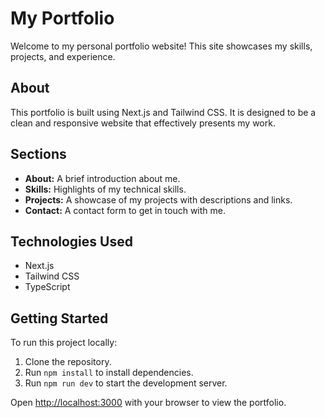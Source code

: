 # My Portfolio

Welcome to my personal portfolio website! This site showcases my skills, projects, and experience.

## About

This portfolio is built using Next.js and Tailwind CSS. It is designed to be a clean and responsive website that effectively presents my work.

## Sections

-   **About:** A brief introduction about me.
-   **Skills:** Highlights of my technical skills.
-   **Projects:** A showcase of my projects with descriptions and links.
-   **Contact:** A contact form to get in touch with me.

## Technologies Used

-   Next.js
-   Tailwind CSS
-   TypeScript

## Getting Started

To run this project locally:

1.  Clone the repository.
2.  Run `npm install` to install dependencies.
3.  Run `npm run dev` to start the development server.

Open [http://localhost:3000](http://localhost:3000) with your browser to view the portfolio.
